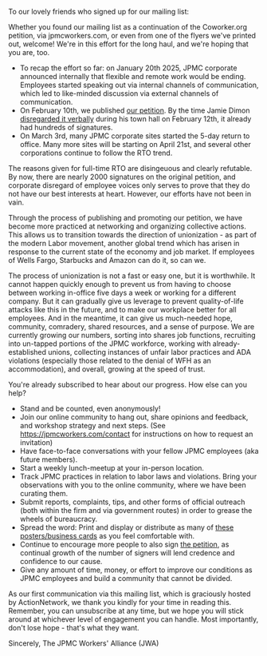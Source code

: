 To our lovely friends who signed up for our mailing list:

Whether you found our mailing list as a continuation of the Coworker.org petition, via jpmcworkers.com, or even from one of the flyers we've printed out, welcome! We're in this effort for the long haul, and we're hoping that you are, too.

* To recap the effort so far: on January 20th 2025, JPMC corporate announced internally that flexible and remote work would be ending. Employees started speaking out via internal channels of communication, which led to like-minded discussion via external channels of communication.
* On February 10th, we published [our petition](https://www.coworker.org/petitions/professional-dignity). By the time Jamie Dimon [disregarded it verbally](https://www.reuters.com/business/finance/jpmorgan-ceo-dimon-derides-in-office-work-pushback-demands-efficiency-2025-02-13/) during his town hall on February 12th, it already had hundreds of signatures.
* On March 3rd, many JPMC corporate sites started the 5-day return to office. Many more sites will be starting on April 21st, and several other corporations continue to follow the RTO trend. 

The reasons given for full-time RTO are disingeuous and clearly refutable. By now, there are nearly 2000 signatures on the original petition, and corporate disregard of employee voices only serves to prove that they do not have our best interests at heart.
However, our efforts have not been in vain.

Through the process of publishing and promoting our petition, we have become more practiced at networking and organizing collective actions. This allows us to transition towards the direction of unionization - 
as part of the modern Labor movement, another global trend which has arisen in response to the current state of the economy and job market. If employees of Wells Fargo, Starbucks and Amazon can do it, so can we.

The process of unionization is not a fast or easy one, but it is worthwhile. It cannot happen quickly enough to prevent us from having to choose between working in-office five days a week or working for a different company. But it can gradually give us leverage to prevent quality-of-life attacks like this in the future, and to make our workplace better for all employees. And in the meantime, it can give us much-needed hope, community, comradery, shared resources, and a sense of purpose. We are currently growing our numbers, sorting into shares job functions, recruiting into un-tapped portions of the JPMC workforce, working with already-established unions, collecting instances of unfair labor practices and ADA violations (especially those related to the denial of WFH as an accommodation), and overall, growing at the speed of trust.
  
You're already subscribed to hear about our progress. How else can you help?

* Stand and be counted, even anonymously!
* Join our online community to hang out, share opinions and feedback, and workshop strategy and next steps. (See https://jpmcworkers.com/contact for instructions on how to request an invitation)
* Have face-to-face conversations with your fellow JPMC employees (aka future members).
* Start a weekly lunch-meetup at your in-person location.
* Track JPMC practices in relation to labor laws and violations. Bring your observations with you to the online community, where we have been curating them.
* Submit reports, complaints, tips, and other forms of official outreach (both within the firm and via government routes) in order to grease the wheels of bureaucracy.
* Spread the word: Print and display or distribute as many of [these posters/business cards](jpmcWorkers.github.io/tree/main/docs/img/posters) as you feel comfortable with.
* Continue to encourage more people to also sign [the petition](https://www.coworker.org/petitions/professional-dignity), as continual growth of the number of signers will lend credence and confidence to our cause.
* Give any amount of time, money, or effort to improve our conditions as JPMC employees and build a community that cannot be divided.

As our first communication via this mailing list, which is graciously hosted by ActionNetwork, we thank you kindly for your time in reading this. Remember, you can unsubscribe at any time, but we hope you will stick around at whichever level of engagement you can handle.
Most importantly, don't lose hope - that's what they want.

Sincerely,
The JPMC Workers' Alliance (JWA)

